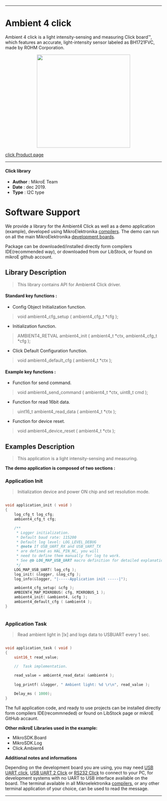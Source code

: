 

---
# Ambient 4 click

Ambient 4 click is a light intensity-sensing and measuring Click board™, which features an accurate, light-intensity sensor labeled as BH1721FVC, made by ROHM Corporation.

<p align="center">
  <img src="https://download.mikroe.com/images/click_for_ide/ambient4_click.png" height=300px>
</p>


[click Product page](https://www.mikroe.com/ambient-4-click)

---


#### Click library 

- **Author**        : MikroE Team
- **Date**          : dec 2019.
- **Type**          : I2C type


# Software Support

We provide a library for the Ambient4 Click 
as well as a demo application (example), developed using MikroElektronika 
[compilers](https://shop.mikroe.com/compilers). 
The demo can run on all the main MikroElektronika [development boards](https://shop.mikroe.com/development-boards).

Package can be downloaded/installed directly form compilers IDE(recommended way), or downloaded from our LibStock, or found on mikroE github account. 

## Library Description

> This library contains API for Ambient4 Click driver.

#### Standard key functions :

- Config Object Initialization function.
> void ambient4_cfg_setup ( ambient4_cfg_t *cfg ); 
 
- Initialization function.
> AMBIENT4_RETVAL ambient4_init ( ambient4_t *ctx, ambient4_cfg_t *cfg );

- Click Default Configuration function.
> void ambient4_default_cfg ( ambient4_t *ctx );


#### Example key functions :

- Function for send command.
> void ambient4_send_command ( ambient4_t *ctx, uint8_t cmd );
 
- Function for read 16bit data.
> uint16_t ambient4_read_data ( ambient4_t *ctx );

- Function for device reset.
> void ambient4_device_reset ( ambient4_t *ctx );

## Examples Description

> This application is a light intensity-sensing and measuring.

**The demo application is composed of two sections :**

### Application Init 

> Initialization device and power ON chip and set resolution mode. 

```c

void application_init ( void )
{
    log_cfg_t log_cfg;
    ambient4_cfg_t cfg;

    /** 
     * Logger initialization.
     * Default baud rate: 115200
     * Default log level: LOG_LEVEL_DEBUG
     * @note If USB_UART_RX and USB_UART_TX 
     * are defined as HAL_PIN_NC, you will 
     * need to define them manually for log to work. 
     * See @b LOG_MAP_USB_UART macro definition for detailed explanation.
     */
    LOG_MAP_USB_UART( log_cfg );
    log_init( &logger, &log_cfg );
    log_info(&logger, "|-----Application init -----|");

    ambient4_cfg_setup( &cfg );
    AMBIENT4_MAP_MIKROBUS( cfg, MIKROBUS_1 );
    ambient4_init( &ambient4, &cfg );
    ambient4_default_cfg ( &ambient4 );
}
  
```

### Application Task

> Read ambient light in [lx] and logs data to USBUART every 1 sec. 

```c

void application_task ( void )
{
    uint16_t read_value;

    //  Task implementation.
    
    read_value = ambient4_read_data( &ambient4 );
    
    log_printf( &logger, " Ambient light: %d \r\n", read_value );

    Delay_ms ( 1000);
}  

```

The full application code, and ready to use projects can be  installed directly form compilers IDE(recommneded) or found on LibStock page or mikroE GitHub accaunt.

**Other mikroE Libraries used in the example:** 

- MikroSDK.Board
- MikroSDK.Log
- Click.Ambient4

**Additional notes and informations**

Depending on the development board you are using, you may need 
[USB UART click](https://shop.mikroe.com/usb-uart-click), 
[USB UART 2 Click](https://shop.mikroe.com/usb-uart-2-click) or 
[RS232 Click](https://shop.mikroe.com/rs232-click) to connect to your PC, for 
development systems with no UART to USB interface available on the board. The 
terminal available in all Mikroelektronika 
[compilers](https://shop.mikroe.com/compilers), or any other terminal application 
of your choice, can be used to read the message.



---
